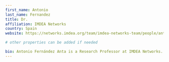 ```yaml
---
first_name: Antonio
last_name: Fernandez
title: Dr.
affiliation: IMDEA Networks
country: Spain
website: https://networks.imdea.org/team/imdea-networks-team/people/antonio-fernandez-anta/

# other properties can be added if needed

bio: Antonio Fernández Anta is a Research Professor at IMDEA Networks. Previously he was a Full Professor at the Universidad Rey Juan Carlos (URJC) and was on the Faculty of the Universidad Politécnica de Madrid (UPM). He has been awarded the Premio Nacional de Informática “Aritmel” in 2019. He has more than 25 years of research experience, and more than 200 scientific publications. He was the Chair of the Steering Committee of DISC and has served in the TPC of numerous conferences and workshops.
---
```

